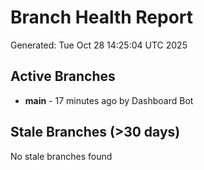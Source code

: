 # Branch Health Report
Generated: Tue Oct 28 14:25:04 UTC 2025

## Active Branches
- **main** - 17 minutes ago by Dashboard Bot

## Stale Branches (>30 days)
No stale branches found
